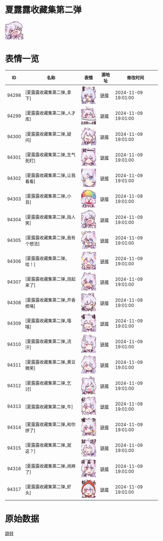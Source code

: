 # 夏露露收藏集第二弹

<img src="./cover.png" height="60" alt="cover" />

# 表情一览

|ID|名称|表情|源地址|修改时间|
|----|----|----|----|----|
|94298|[夏露露收藏集第二弹_拿下]|<img src="./pic/094298_%5B夏露露收藏集第二弹_拿下%5D.png" height="60" alt="拿下"/>|[链接](https://i0.hdslb.com/bfs/garb/59474f25bf375915b12912fe33b6fe7c9dae201b.png)|2024-11-09 19:01:00|
|94299|[夏露露收藏集第二弹_人才库]|<img src="./pic/094299_%5B夏露露收藏集第二弹_人才库%5D.png" height="60" alt="人才库"/>|[链接](https://i0.hdslb.com/bfs/garb/bde2286bf80cffe902f93de3a32af1e29e22ad9e.png)|2024-11-09 19:01:00|
|94300|[夏露露收藏集第二弹_疑问]|<img src="./pic/094300_%5B夏露露收藏集第二弹_疑问%5D.png" height="60" alt="疑问"/>|[链接](https://i0.hdslb.com/bfs/garb/9fc0f514c6413c16b243e245c78facfb9f0b7b9a.png)|2024-11-09 19:01:00|
|94301|[夏露露收藏集第二弹_生气死盯]|<img src="./pic/094301_%5B夏露露收藏集第二弹_生气死盯%5D.png" height="60" alt="生气死盯"/>|[链接](https://i0.hdslb.com/bfs/garb/8fc12303d35a510971495141452b79f4f6ee90d3.png)|2024-11-09 19:01:00|
|94302|[夏露露收藏集第二弹_让我看看]|<img src="./pic/094302_%5B夏露露收藏集第二弹_让我看看%5D.png" height="60" alt="让我看看"/>|[链接](https://i0.hdslb.com/bfs/garb/aee79db26bbed9936cdd0ad0aa916eb6b644a199.png)|2024-11-09 19:01:00|
|94303|[夏露露收藏集第二弹_小丑]|<img src="./pic/094303_%5B夏露露收藏集第二弹_小丑%5D.png" height="60" alt="小丑"/>|[链接](https://i0.hdslb.com/bfs/garb/ad99177cff9dcde73b7a13c30d6a4ed12ebfcb1c.png)|2024-11-09 19:01:00|
|94304|[夏露露收藏集第二弹_指人笑]|<img src="./pic/094304_%5B夏露露收藏集第二弹_指人笑%5D.png" height="60" alt="指人笑"/>|[链接](https://i0.hdslb.com/bfs/garb/61e5c9b39e14e911404b7496c7613eab470b5dc7.png)|2024-11-09 19:01:00|
|94305|[夏露露收藏集第二弹_我有个想法]|<img src="./pic/094305_%5B夏露露收藏集第二弹_我有个想法%5D.png" height="60" alt="我有个想法"/>|[链接](https://i0.hdslb.com/bfs/garb/35ec4042ebe5cd216630cbf00188cba9fcd5ae21.png)|2024-11-09 19:01:00|
|94306|[夏露露收藏集第二弹_哇！]|<img src="./pic/094306_%5B夏露露收藏集第二弹_哇！%5D.png" height="60" alt="哇！"/>|[链接](https://i0.hdslb.com/bfs/garb/7ddb974be3b1e0870bd1fc66fa92c1fc2f46350e.png)|2024-11-09 19:01:00|
|94307|[夏露露收藏集第二弹_烧起来了]|<img src="./pic/094307_%5B夏露露收藏集第二弹_烧起来了%5D.png" height="60" alt="烧起来了"/>|[链接](https://i0.hdslb.com/bfs/garb/7c790d816ee717c07a972d0bd31ef6d3abb20701.png)|2024-11-09 19:01:00|
|94308|[夏露露收藏集第二弹_开香槟咯]|<img src="./pic/094308_%5B夏露露收藏集第二弹_开香槟咯%5D.png" height="60" alt="开香槟咯"/>|[链接](https://i0.hdslb.com/bfs/garb/a18745fa4dc984cd61e2023e429888a2855e9d37.png)|2024-11-09 19:01:00|
|94309|[夏露露收藏集第二弹_嘻嘻]|<img src="./pic/094309_%5B夏露露收藏集第二弹_嘻嘻%5D.png" height="60" alt="嘻嘻"/>|[链接](https://i0.hdslb.com/bfs/garb/a3aeaf3a741e56778b907aca18e13559bc45a5b3.png)|2024-11-09 19:01:00|
|94310|[夏露露收藏集第二弹_流汗]|<img src="./pic/094310_%5B夏露露收藏集第二弹_流汗%5D.png" height="60" alt="流汗"/>|[链接](https://i0.hdslb.com/bfs/garb/8df762c4954da3e6183ef54aa90baa51506f4c8e.png)|2024-11-09 19:01:00|
|94311|[夏露露收藏集第二弹_黄豆微笑]|<img src="./pic/094311_%5B夏露露收藏集第二弹_黄豆微笑%5D.png" height="60" alt="黄豆微笑"/>|[链接](https://i0.hdslb.com/bfs/garb/8497f1f567150e3eb63667cdc85ab2b96234877c.png)|2024-11-09 19:01:00|
|94312|[夏露露收藏集第二弹_乞讨]|<img src="./pic/094312_%5B夏露露收藏集第二弹_乞讨%5D.png" height="60" alt="乞讨"/>|[链接](https://i0.hdslb.com/bfs/garb/9f585dcbdfc6bc9bc179ba3fadbd493542a3baa7.png)|2024-11-09 19:01:00|
|94313|[夏露露收藏集第二弹_牛]|<img src="./pic/094313_%5B夏露露收藏集第二弹_牛%5D.png" height="60" alt="牛"/>|[链接](https://i0.hdslb.com/bfs/garb/79fa19a6b0d44acd38f06d437a9c8626808e482c.png)|2024-11-09 19:01:00|
|94314|[夏露露收藏集第二弹_和你拼了]|<img src="./pic/094314_%5B夏露露收藏集第二弹_和你拼了%5D.png" height="60" alt="和你拼了"/>|[链接](https://i0.hdslb.com/bfs/garb/9b9fbc450918fea05e023c519428a78d92dcbdf0.png)|2024-11-09 19:01:00|
|94315|[夏露露收藏集第二弹_就这？]|<img src="./pic/094315_%5B夏露露收藏集第二弹_就这？%5D.png" height="60" alt="就这？"/>|[链接](https://i0.hdslb.com/bfs/garb/38e485dc185b5f2c46e8913ece3fef65cd237bdc.png)|2024-11-09 19:01:00|
|94316|[夏露露收藏集第二弹_闹麻了]|<img src="./pic/094316_%5B夏露露收藏集第二弹_闹麻了%5D.png" height="60" alt="闹麻了"/>|[链接](https://i0.hdslb.com/bfs/garb/43434a9a99f33d72c682a7313d29b3bae2ca6f1b.png)|2024-11-09 19:01:00|
|94317|[夏露露收藏集第二弹_虾头]|<img src="./pic/094317_%5B夏露露收藏集第二弹_虾头%5D.png" height="60" alt="虾头"/>|[链接](https://i0.hdslb.com/bfs/garb/313c5a6bb13cdcb04aa8f3cff43e7b9d0f1c1086.png)|2024-11-09 19:01:00|

# 原始数据

[跳转](./raw.json)

